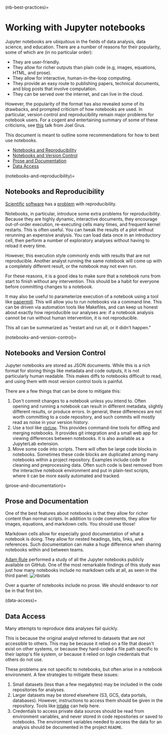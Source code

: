 (nb-best-practices)=

# Working with Jupyter notebooks

Jupyter notebooks are ubiquitous in the fields of data analysis, data science, and education.
There are a number of reasons for their popularity, some of which are (in no particular order):

- They are user-friendly.
- They allow for richer outputs than plain code (e.g, images, equations, HTML, and prose).
- They allow for interactive, human-in-the-loop computing.
- They provide an easy route to publishing papers, technical documents, and blog posts that involve computation.
- They can be served over the internet, and can live in the cloud.

However, the popularity of the format has also revealed some of its drawbacks,
and prompted criticism of how notebooks are used.
In particular, version control and reproducibility remain major problems for notebook users.
For a cogent and entertaining summary of some of these criticisms,
see [this](https://www.youtube.com/watch?v=7jiPeIFXb6U) talk from Joel Grus.

This document is meant to outline some recommendations for how to best use notebooks.

- [Notebooks and Reproducibility](#notebooks-and-reproducibility)
- [Notebooks and Version Control](#notebooks-and-version-control)
- [Prose and Documentation](#prose-and-documentation)
- [Data Access](#data-access)

(notebooks-and-reproducibility)=

## Notebooks and Reproducibility

[Scientific](https://arxiv.org/abs/1605.04339)
[software](http://gael-varoquaux.info/programming/software-for-reproducible-science-lets-not-have-a-misunderstanding.html)
has a [problem](https://www.nature.com/articles/d41586-018-05256-0)
with reproducibility.

Notebooks, in particular, introduce some extra problems for reproducibility.
Because they are highly dynamic, interactive documents,
they encourage out-of-order execution, re-executing cells many times,
and frequent kernel restarts.
This is often useful.
You can tweak the results of a plot without rerunning an expensive analysis.
You can load data once in an introductory cell,
then perform a number of exploratory analyses without having to reload it every time.

However, this execution style commonly ends with results that are not reproducible.
Another analyst running the same notebook will come up with a completely different result,
or the notebook may not even run.

For these reasons, it is a good idea to make sure that a notebook runs from start to finish without any intervention.
This should be a habit for everyone before committing changes to a notebook.

It may also be useful to parameterize execution of a notebook using a tool like
[papermill](https://github.com/nteract/papermill).
This will allow you to run notebooks via a command line.
This can be driven via automation tools like Makefiles,
and can keep us honest about exactly how reproducible our analyses are:
if a notebook analysis cannot be run without human intervention, it is not reproducible.

This all can be summarized as "restart and run all, or it didn't happen."

(notebooks-and-version-control)=

## Notebooks and Version Control

Jupyter notebooks are stored as JSON documents.
While this is a rich format for storing things like
metadata and code outputs,
it is not particularly human readable.
This makes diffs to notebooks difficult to read,
and using them with most version control tools is painful.

There are a few things that can be done to mitigate this:

1. Don't commit changes to a notebook unless you intend to.
   Often opening and running a notebook can result in different metadata,
   slightly different results, or produce errors.
   In general, these differences are not worth committing to a code repository,
   and such commits will mostly read as noise in your version history.
2. Use a tool like [`nbdime`](https://nbdime.readthedocs.io/en/latest).
   This provides command-line tools for diffing and merging notebooks.
   It provides git integration and a small web app for viewing differences between notebooks.
   It is also available as a JupyterLab extension.
3. Move some code into scripts. There will often be large code blocks in notebooks.
   Sometimes these code blocks are duplicated among many notebooks within a project repository.
   Examples include code for cleaning and preprocessing data.
   Often such code is best removed from the interactive notebook environment and put in plain-text scripts,
   where it can be more easily automated and tracked.

(prose-and-documentation)=

## Prose and Documentation

One of the best features about notebooks is that they allow for richer content than normal scripts.
In addition to code comments, they allow for images, equations, and markdown cells.
You should use those!

Markdown cells allow for especially good documentation of what a notebook is doing.
They allow for nested headings, lists, links, and references.
Such documentation can make a huge difference when sharing notebooks within and between teams.

[Adam Rule](https://www.adamrule.com) performed a study of all  the Jupyter notebooks publicly available on GitHub.
One of the most remarkable findings of this study was just how many notebooks include no markdown cells at all, as seen in the third panel:
![nbstats](https://cdn-images-1.medium.com/max/1600/1*0O1x_D0FTRUwX-6qdo1whA.png)

Over a quarter of notebooks include no prose.
We should endeavor to *not* be in that first bin.

(data-access)=

## Data Access

Many attempts to reproduce data analyses fail quickly.

This is because the original analyst referred to datasets that are not accessible to others.
This may be because it relied on a file that doesn't exist on other systems,
or because they hard-coded a file path specific to their laptop's file system,
or because it relied on login credentials that others do not use.

These problems are not specific to notebooks, but often arise in a notebook environment.
A few strategies to mitigate these issues:

1. Small datasets (less than a few megabytes) may be included in the code repositories for analyses.
2. Larger datasets may be stored elsewhere (S3, GCS, data portals, databases).
   However, instructions to access them should be given in the repository.
   Tools like [intake](https://intake.readthedocs.io/en/latest/) can help here.
3. Credentials to access private data sources should be read from environment variables,
   and never stored in code repositories or saved to notebooks.
   The environment variables needed to access the data for an analysis should be documented in the project `README`.
